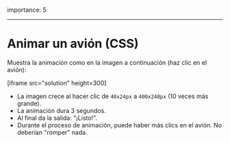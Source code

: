 importance: 5

---

# Animar un avión (CSS)

Muestra la animación como en la imagen a continuación (haz clic en el avión):

[iframe src="solution" height=300]

- La imagen crece al hacer clic de `40x24px` a `400x240px` (10 veces más grande).
- La animación dura 3 segundos.
- Al final da la salida: "¡Listo!".
- Durante el proceso de animación, puede haber más clics en el avión. No deberían "romper" nada.